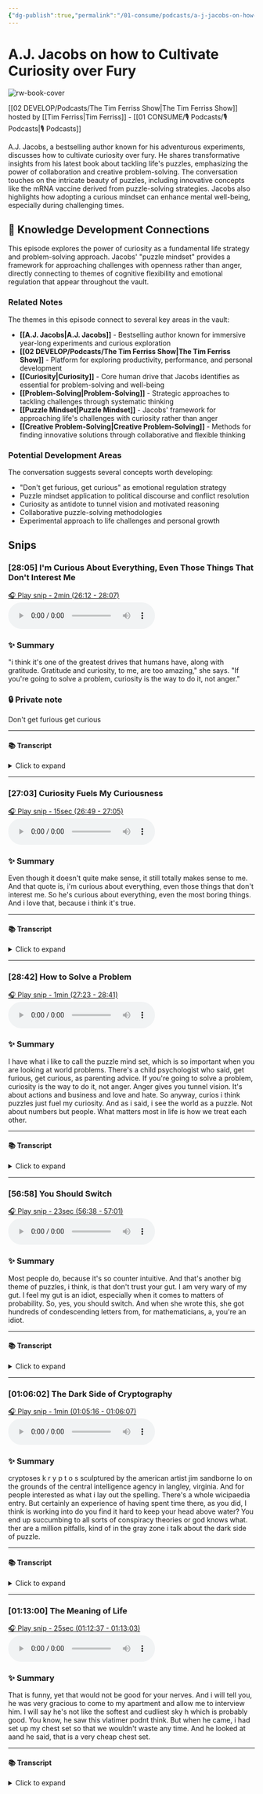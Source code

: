 ```yaml
---
{"dg-publish":true,"permalink":"/01-consume/podcasts/a-j-jacobs-on-how-to-cultivate-curiosity-over-fury/","title":"A.J. Jacobs on how to Cultivate Curiosity over Fury","tags":["podcasts","curiosity","problem-solving","psychology","writing","experimentation"],"created":"2024-03-15","updated":"2025-07-27"}
---
```


# A.J. Jacobs on how to Cultivate Curiosity over Fury

![rw-book-cover](https://images.weserv.nl/?url=https%3A%2F%2Fcontent.production.cdn.art19.com%2Fimages%2F69%2F10%2F10%2Ffb%2F691010fb-625e-4abe-993c-a57228b28dbe%2F91cb53ae0d5dbb379b9dffecf0a772593891d0d09bbe6d90ee746edbdb79e3ec75584f2ceb8260e9f675a90c05419b9b99842a76905b686f0f51c1a9d3e227ab.jpeg&w=300&h=300)

[[02 DEVELOP/Podcasts/The Tim Ferriss Show\|The Tim Ferriss Show]] hosted by [[Tim Ferriss\|Tim Ferriss]] - [[01 CONSUME/🎙️ Podcasts/🎙️ Podcasts\|🎙️ Podcasts]]

A.J. Jacobs, a bestselling author known for his adventurous experiments, discusses how to cultivate curiosity over fury. He shares transformative insights from his latest book about tackling life's puzzles, emphasizing the power of collaboration and creative problem-solving. The conversation touches on the intricate beauty of puzzles, including innovative concepts like the mRNA vaccine derived from puzzle-solving strategies. Jacobs also highlights how adopting a curious mindset can enhance mental well-being, especially during challenging times.

## 🧠 Knowledge Development Connections

This episode explores the power of curiosity as a fundamental life strategy and problem-solving approach. Jacobs' "puzzle mindset" provides a framework for approaching challenges with openness rather than anger, directly connecting to themes of cognitive flexibility and emotional regulation that appear throughout the vault.

### Related Notes

The themes in this episode connect to several key areas in the vault:

- **[[A.J. Jacobs\|A.J. Jacobs]]** - Bestselling author known for immersive year-long experiments and curious exploration
- **[[02 DEVELOP/Podcasts/The Tim Ferriss Show\|The Tim Ferriss Show]]** - Platform for exploring productivity, performance, and personal development
- **[[Curiosity\|Curiosity]]** - Core human drive that Jacobs identifies as essential for problem-solving and well-being
- **[[Problem-Solving\|Problem-Solving]]** - Strategic approaches to tackling challenges through systematic thinking
- **[[Puzzle Mindset\|Puzzle Mindset]]** - Jacobs' framework for approaching life's challenges with curiosity rather than anger
- **[[Creative Problem-Solving\|Creative Problem-Solving]]** - Methods for finding innovative solutions through collaborative and flexible thinking

### Potential Development Areas

The conversation suggests several concepts worth developing:
- "Don't get furious, get curious" as emotional regulation strategy
- Puzzle mindset application to political discourse and conflict resolution
- Curiosity as antidote to tunnel vision and motivated reasoning
- Collaborative puzzle-solving methodologies
- Experimental approach to life challenges and personal growth

## Snips


### [28:05] I'm Curious About Everything, Even Those Things That Don't Interest Me


[🎧 Play snip - 2min️ (26:12 - 28:07)](https://share.snipd.com/snip/da6441be-6468-4bc4-85d4-4659b8d35dbc)
<audio controls> <source src="https://rss.art19.com/episodes/430f22c7-9568-486c-8829-a1ca38257cfe.mp3?rss_browser=BAhJIgpTbmlwZAY6BkVU--7de01baece82063bda1cca2dc0d698735fdbe34a#t=26:12,28:07"> </audio>




### ✨ Summary
"i think it's one of the greatest drives that humans have, along with gratitude. Gratitude and curiosity, to me, are too amazing," she says. "If you're going to solve a problem, curiosity is the way to do it, not anger."


### 🔒 Private note
Don't get furious get curious



---




#### 📚 Transcript
<details>
<summary>Click to expand</summary>
<blockquote><b>A.J. Jacobs</b><br/><br/>First of all, he sounds great. I'm sorry he's not around. I would have interviewed him. And I agree. What you characterize is the enthusiasm and curiosity. I love that. To me, two of the big themes of this book in terms of thought processes are curiosity and flexible thinking. And I love, you know, you're one of the most curious people. I think it's one of the greatest drives that humans have, along with gratitude. Gratitude and curiosity to me are two amazing forces. And actually, I interviewed Alex Trebek, the late great Alex Trebek from Jeopardy! Once, and he said a quote that I still think about all the time. Even though it doesn't quite make sense, it still totally makes sense to me. And that quote is, I'm curious about everything, even those things that don't interest me. So he's curious about everything, even the most boring things. And I love that because I think it's true. Whatever the topic is, you are going to, if you dig a little, you're going to find fascinating. And in fact, I once thought of trying like a challenge where I write a book about the most stereotypically boring thing in the world. Maybe it's accounting and try to make it interesting because I'm sure it is. It's not about numbers. It's about people. It's about actions and business and love and hate. So anyway, curiosity, I think puzzles just fuel my curiosity. And as I said, I see the world as a puzzle. I have what I like to call the puzzle mindset, which is, I think, so important when you are looking at world problems to adopt the puzzle mindset, which is opposed to the motivated reasoning Or anger mindset. There's a child psychologist I saw who said, don't get furious, get curious as parenting advice. But I think that's great life advice because that really is, if you're going to solve a problem, curiosity is the way to do it, not anger. Anger gives you tunnel vision.</blockquote>
</details>



---


### [27:03] Curiosity Fuels My Curiousness


[🎧 Play snip - 15sec️ (26:49 - 27:05)](https://share.snipd.com/snip/ef568062-c662-4a6c-b88a-0e4d089de879)
<audio controls> <source src="https://rss.art19.com/episodes/430f22c7-9568-486c-8829-a1ca38257cfe.mp3?rss_browser=BAhJIgpTbmlwZAY6BkVU--7de01baece82063bda1cca2dc0d698735fdbe34a#t=26:49,27:05"> </audio>




### ✨ Summary
Even though it doesn't quite make sense, it still totally makes sense to me. And that quote is, i'm curious about everything, even those things that don't interest me. So he's curious about everything, even the most boring things. And i love that, because i think it's true.


---




#### 📚 Transcript
<details>
<summary>Click to expand</summary>
<blockquote><b>A.J. Jacobs</b><br/><br/>Though it doesn't quite make sense, it still totally makes sense to me. And that quote is, I'm curious about everything, even those things that don't interest me. So he's curious about everything, even the most boring things. And I love that because I think it's true.</blockquote>
</details>



---


### [28:42] How to Solve a Problem


[🎧 Play snip - 1min️ (27:23 - 28:41)](https://share.snipd.com/snip/40a465f0-29f0-4934-9e1e-c584a550ac9f)
<audio controls> <source src="https://rss.art19.com/episodes/430f22c7-9568-486c-8829-a1ca38257cfe.mp3?rss_browser=BAhJIgpTbmlwZAY6BkVU--7de01baece82063bda1cca2dc0d698735fdbe34a#t=27:23,28:41"> </audio>




### ✨ Summary
I have what i like to call the puzzle mind set, which is so important when you are looking at world problems. There's a child psychologist who said, get furious, get curious, as parenting advice. If you're going to solve a problem, curiosity is the way to do it, not anger. Anger gives you tunnel vision. It's about actions and business and love and hate. So anyway, curios i think puzzles just fuel my curiosity. And as i said, i see the world as a puzzle. Not about numbers but people. What matters most in life is how we treat each other.


---




#### 📚 Transcript
<details>
<summary>Click to expand</summary>
<blockquote><b>A.J. Jacobs</b><br/><br/>Not about numbers. It's about people. It's about actions and business and love and hate. So anyway, curiosity, I think puzzles just fuel my curiosity. And as I said, I see the world as a puzzle. I have what I like to call the puzzle mindset, which is, I think, so important when you are looking at world problems to adopt the puzzle mindset, which is opposed to the motivated reasoning Or anger mindset. There's a child psychologist I saw who said, don't get furious, get curious as parenting advice. But I think that's great life advice because that really is, if you're going to solve a problem, curiosity is the way to do it, not anger. Anger gives you tunnel vision. Like if I'm talking to someone from the opposite side of the political spectrum, instead of seeing it as a debate, a war of words, I try to see it as a puzzle that we can try to solve together. What is our real differences how can we overcome them? Is there any evidence I can present to him or her to make her change her mind? How do we solve this puzzle? That to me is sort of the big thesis thrust of the book. Don't get furious. Well, get a little furious. Sometimes you need to, but balance it with curiosity.</blockquote>
</details>



---


### [56:58] You Should Switch


[🎧 Play snip - 23sec️ (56:38 - 57:01)](https://share.snipd.com/snip/6fd08116-0c5e-47ad-ae83-08ff6c53bc45)
<audio controls> <source src="https://rss.art19.com/episodes/430f22c7-9568-486c-8829-a1ca38257cfe.mp3?rss_browser=BAhJIgpTbmlwZAY6BkVU--7de01baece82063bda1cca2dc0d698735fdbe34a#t=56:38,57:01"> </audio>




### ✨ Summary
Most people do, because it's so counter intuitive. And that's another big theme of puzzles, i think, is that don't trust your gut. I am very wary of my gut. I feel my gut is an idiot, especially when it comes to matters of probability. So, yes, you should switch. And when she wrote this, she got hundreds of condescending letters from, for mathematicians, a, you're an idiot.


---




#### 📚 Transcript
<details>
<summary>Click to expand</summary>
<blockquote><b>A.J. Jacobs</b><br/><br/>People do because it's so counterintuitive. And that's another big theme of puzzles, I think, is that don't trust your gut. I am very wary of my gut. I feel my gut is an idiot, especially when it comes to matters of probability. So yes, you should switch. And when she wrote this, she got hundreds of condescending letters from her mathematicians saying, you're an idiot, but</blockquote>
</details>



---


### [01:06:02] The Dark Side of Cryptography


[🎧 Play snip - 1min️ (01:05:16 - 01:06:07)](https://share.snipd.com/snip/7bf60b27-0df0-4a8a-82f0-3637593e9253)
<audio controls> <source src="https://rss.art19.com/episodes/430f22c7-9568-486c-8829-a1ca38257cfe.mp3?rss_browser=BAhJIgpTbmlwZAY6BkVU--7de01baece82063bda1cca2dc0d698735fdbe34a#t=01:05:16,01:06:07"> </audio>




### ✨ Summary
cryptoses k r y p t o s sculptured by the american artist jim sandborne lo on the grounds of the central intelligence agency in langley, virginia. And for people interested as what i lay out the spelling. There's a whole wicipaedia entry. But certainly an experience of having spent time there, as you did, I think is working into do you find it hard to keep your head above water? You end up succumbing to all sorts of conspiracy theories or god knows what. ther are a million pitfalls, kind of in the gray zone i talk about the dark side of puzzle.


---




#### 📚 Transcript
<details>
<summary>Click to expand</summary>
<blockquote><b>Tim Ferriss</b><br/><br/>To lay out the spelling. So Cryptos is K-R Sculptured by the American artist Jim Sandborn, located on the grounds of the Central Intelligence Agency in Langley, Virginia. And there's a whole Wikipedia entry, but certainly the firsthand experience of having spent time there, as you did, I think is worth digging into. Do you find not to in any way imply that the woman you just mentioned falls prey to this, but that people interested in cryptography have a high risk of, I want to say psychosis, but seeing Signal where there is noise, right? So ending up succumbing to all sorts of conspiracy theories or God knows what. I mean, there are a million pitfalls kind of in the gray zone.</blockquote><br/><blockquote><b>A.J. Jacobs</b><br/><br/>I talk about the dark side of puzzle.</blockquote>
</details>



---


### [01:13:00] The Meaning of Life


[🎧 Play snip - 25sec️ (01:12:37 - 01:13:03)](https://share.snipd.com/snip/26588daa-5e0a-48b3-a87d-99987a3fcb80)
<audio controls> <source src="https://rss.art19.com/episodes/430f22c7-9568-486c-8829-a1ca38257cfe.mp3?rss_browser=BAhJIgpTbmlwZAY6BkVU--7de01baece82063bda1cca2dc0d698735fdbe34a#t=01:12:37,01:13:03"> </audio>




### ✨ Summary
That is funny, yet that would not be good for your nerves. And i will tell you, he was very gracious to come to my apartment and allow me to interview him. I will say he's not like the softest and cudliest sky h which is probably good. You know, he saw this vlatimer podnt think. But when he came, i had set up my chest set so that we wouldn't waste any time. And he looked at aand he said, that is a very cheap chest set.


---




#### 📚 Transcript
<details>
<summary>Click to expand</summary>
<blockquote><b>A.J. Jacobs</b><br/><br/>Is funny. Yeah, that would not be good for your nerves. And I will tell you, he was very gracious to come to my apartment and allow me to interview him. I will say he's not like the softest and cuddliest guy, which is probably good. He saw this Vladimir Putin thing coming. But when he came, I had set up my chess set so that we wouldn't waste any time. And he looked at it and he said, that is a very cheap chess set I</blockquote>
</details>
